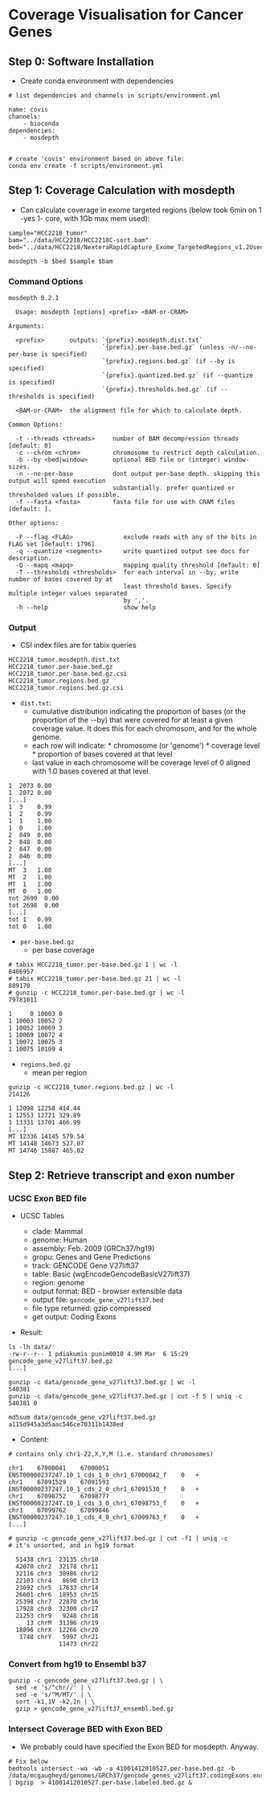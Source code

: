 Coverage Visualisation for Cancer Genes
=======================================

Step 0: Software Installation
-----------------------------
* Create conda environment with dependencies

```
# list dependencies and channels in scripts/environment.yml

name: covis
channels:
    - bioconda
dependencies:
    - mosdepth


# create 'covis' environment based on above file:
conda env create -f scripts/environment.yml
```

Step 1: Coverage Calculation with mosdepth
------------------------------------------

* Can calculate coverage in exome targeted regions (below took 6min
  on 1 -yes 1- core, with 1Gb max mem used):

```
sample="HCC2218_tumor"
bam="../data/HCC2218/HCC2218C-sort.bam"
bed="../data/HCC2218/NexteraRapidCapture_Exome_TargetedRegions_v1.2Used.bed.gz"

mosdepth -b $bed $sample $bam
```

### Command Options

```
mosdepth 0.2.1

  Usage: mosdepth [options] <prefix> <BAM-or-CRAM>

Arguments:

  <prefix>       outputs: `{prefix}.mosdepth.dist.txt`
                          `{prefix}.per-base.bed.gz` (unless -n/--no-per-base is specified)
                          `{prefix}.regions.bed.gz` (if --by is specified)
                          `{prefix}.quantized.bed.gz` (if --quantize is specified)
                          `{prefix}.thresholds.bed.gz` (if --thresholds is specified)

  <BAM-or-CRAM>  the alignment file for which to calculate depth.

Common Options:

  -t --threads <threads>     number of BAM decompression threads [default: 0]
  -c --chrom <chrom>         chromosome to restrict depth calculation.
  -b --by <bed|window>       optional BED file or (integer) window-sizes.
  -n --no-per-base           dont output per-base depth. skipping this output will speed execution
                             substantially. prefer quantized or thresholded values if possible.
  -f --fasta <fasta>         fasta file for use with CRAM files [default: ].

Other options:

  -F --flag <FLAG>              exclude reads with any of the bits in FLAG set [default: 1796]
  -q --quantize <segments>      write quantized output see docs for description.
  -Q --mapq <mapq>              mapping quality threshold [default: 0]
  -T --thresholds <thresholds>  for each interval in --by, write number of bases covered by at
                                least threshold bases. Specify multiple integer values separated
                                by ','.
  -h --help                     show help
```

### Output

* CSI index files are for tabix queries

```
HCC2218_tumor.mosdepth.dist.txt
HCC2218_tumor.per-base.bed.gz
HCC2218_tumor.per-base.bed.gz.csi
HCC2218_tumor.regions.bed.gz
HCC2218_tumor.regions.bed.gz.csi
```

* `dist.txt`:
    - cumulative distribution indicating the proportion of bases
      (or the proportion of the --by) that were covered for at
      least a given coverage value. It does this for each chromosom, and for the whole genome.
    - each row will indicate:
          * chromosome (or 'genome')
          * coverage level
          * proportion of bases covered at that level
    - last value in each chromosome will be coverage level of 0
      aligned with 1.0 bases covered at that level.

```
1  2073 0.00
1  2072 0.00
[...]
1  3    0.99
1  2    0.99
1  1    1.00
1  0    1.00
2  849  0.00
2  848  0.00
2  847  0.00
2  846  0.00
[...]
MT  3   1.00
MT  2   1.00
MT  1   1.00
MT  0   1.00
tot 2699  0.00
tot 2698  0.00
[...]
tot 1   0.99
tot 0   1.00
```

* `per-base.bed.gz`
    - per base coverage

```
# tabix HCC2218_tumor.per-base.bed.gz 1 | wc -l
8406957
# tabix HCC2218_tumor.per-base.bed.gz 21 | wc -l
889170
# gunzip -c HCC2218_tumor.per-base.bed.gz | wc -l
79781011
```

```
1     0 10003 0
1 10003 10052 2
1 10052 10069 3
1 10069 10072 4
1 10072 10075 3
1 10075 10109 4
```

* `regions.bed.gz`
    - mean per region

```
gunzip -c HCC2218_tumor.regions.bed.gz | wc -l
214126
```

```
1 12098 12258 414.44
1 12553 12721 329.89
1 13331 13701 466.99
[...]
MT 12336 14145 579.54
MT 14148 14673 527.07
MT 14746 15887 465.02
```

Step 2: Retrieve transcript and exon number
------------------------------------------

### UCSC Exon BED file

* UCSC Tables
    - clade: Mammal
    - genome: Human
    - assembly: Feb. 2009 (GRCh37/hg19)
    - gropu: Genes and Gene Predictions
    - track: GENCODE Gene V27lift37
    - table: Basic (wgEncodeGencodeBasicV27lift37)
    - region: genome
    - output format: BED - browser extensible data
    - output file: `gencode_gene_v27lift37.bed`
    - file type returned: gzip compressed
    - get output: Coding Exons

* Result:

```
ls -lh data/
-rw-r--r-- 1 pdiakumis punim0010 4.9M Mar  6 15:29 gencode_gene_v27lift37.bed.gz
[...]

gunzip -c data/gencode_gene_v27lift37.bed.gz | wc -l
540381
gunzip -c data/gencode_gene_v27lift37.bed.gz | cut -f 5 | uniq -c
540381 0

md5sum data/gencode_gene_v27lift37.bed.gz
a115d945a3d5aac546ce70311b1438ed
```

* Content:

```
# contains only chr1-22,X,Y,M (i.e. standard chromosomes)

chr1	67000041	67000051	ENST00000237247.10_1_cds_1_0_chr1_67000042_f	0	+
chr1	67091529	67091593	ENST00000237247.10_1_cds_2_0_chr1_67091530_f	0	+
chr1	67098752	67098777	ENST00000237247.10_1_cds_3_0_chr1_67098753_f	0	+
chr1	67099762	67099846	ENST00000237247.10_1_cds_4_0_chr1_67099763_f	0	+
[...]

# gunzip -c gencode_gene_v27lift37.bed.gz | cut -f1 | uniq -c
# it's unsorted, and in hg19 format

  51438 chr1  23135 chr10
  42070 chr2  32178 chr11
  32116 chr3  30986 chr12
  22103 chr4   8690 chr13
  23692 chr5  17633 chr14
  26601 chr6  18953 chr15
  25398 chr7  22870 chr16
  17928 chr8  32300 chr17
  21253 chr9   9248 chr18
     13 chrM  31396 chr19
  18896 chrX  12266 chr20
   1748 chrY   5997 chr21
              11473 chr22
```

### Convert from hg19 to Ensembl b37

```
gunzip -c gencode_gene_v27lift37.bed.gz | \
  sed -e 's/^chr//' | \
  sed -e 's/^M/MT/' | \
  sort -k1,1V -k2,2n | \
  gzip > gencode_gene_v27lift37_ensembl.bed.gz
```

### Intersect Coverage BED with Exon BED

* We probably could have specified the Exon BED for mosdepth. Anyway.

```
# Fix below
bedtools intersect -wa -wb -a 41001412010527.per-base.bed.gz -b /data/mcgaugheyd/genomes/GRCh37/gencode_genes_v27lift37.codingExons.ensembl.bed.gz | bgzip  > 41001412010527.per-base.labeled.bed.gz &
```
